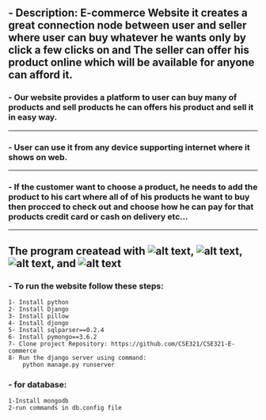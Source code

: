 
  ## - Description: E-commerce Website it creates a great connection node between user and seller where user can buy whatever he wants only by click a few clicks on and The               seller can offer his product online which will be available for anyone can afford it.
  
  ### - Our website provides a platform to user can buy many of products and sell products he can offers his product and sell it in easy way.
 ------
  ### - User can use it from any device supporting internet where it shows on web.
  ------
  ### - If the customer want to choose a product, he needs to add the product to his cart where all of of his products he want to buy then procced to check out and choose how he           can pay for that products credit card or cash on delivery etc...
  ------
  
  ## The program createad with ![alt text](https://img.shields.io/pypi/djversions/djangorestframework?style=flat-square "Logo Title Text 1"), ![alt text]( https://img.shields.io/badge/HTML-5-blue "Logo Title Text 2"), ![alt text]( https://img.shields.io/badge/CSS-3-blue "Logo Title Text 3"), and ![alt text]( https://img.shields.io/badge/Bootstrap-5-blue "Logo Title Text 4")
  
  ### - To run the website follow these steps:
	1- Install python
	2- Install Django
	3- Install pillow 
	4- Install djongo
	5- Install sqlparser==0.2.4
	6- Install pymongo==3.6.2
	7- Clone project Repository: https://github.com/CSE321/CSE321-E-commerce
	8- Run the django server using command:
		python manage.py runserver 
  ### - for database:
	1-Install mongodb 
	2-run commands in db.config file 
